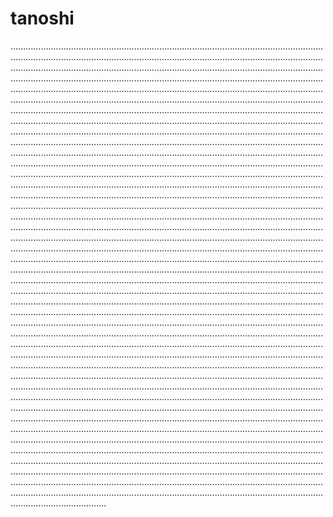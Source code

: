 # tanoshi
..........................................................................................................................................................................................................................................................................................................................................................................................................................................................................................................................................................................................................................................................................................................................................................................................................................................................................................................................................................................................................................................................................................................................................................................................................................................................................................................................................................................................................................................................................................................................................................................................................................................................................................................................................................................................................................................................................................................................................................................................................................................................................................................................................................................................................................................................................................................................................................................................................................................................................................................................................................................................................................................................................................................................................................................................................................................................................................................................................................................................................................................................................................................................................................................................................................................................................................................................................................................................................................................................................................................................................................................................................................................................................................................................................................................................................................................................................................................................................................................................................................................................................................................................................................................................................................................................................................................................................................................................................................................................................................................................................................................................................................................................................................................................................................................................................................................................................................................................................................................................................................................................................................................................................................................................................................................................................................................................................................................................................................................................................................................................................................................................